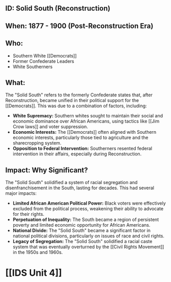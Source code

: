 ## ID: Solid South (Reconstruction)

## When: 1877 - 1900 (Post-Reconstruction Era)

## Who: 
* Southern White [[Democrats]] 
* Former Confederate Leaders 
* White Southerners 

## What: 
The "Solid South" refers to the formerly Confederate states that, after Reconstruction, became unified in their political support for the [[Democrats]].  This was due to a combination of factors, including: 
* **White Supremacy:**  Southern whites sought to maintain their social and economic dominance over African Americans, using tactics like [[Jim Crow laws]] and voter suppression.
* **Economic Interests:** The [[Democrats]] often aligned with Southern economic interests, particularly those tied to agriculture and the sharecropping system.
* **Opposition to Federal Intervention:** Southerners resented federal intervention in their affairs, especially during Reconstruction.

## Impact: Why Significant? 
The "Solid South" solidified a system of racial segregation and disenfranchisement in the South, lasting for decades. This had several major impacts:
* **Limited African American Political Power:**  Black voters were effectively excluded from the political process, weakening their ability to advocate for their rights.
* **Perpetuation of Inequality:**  The South became a region of persistent poverty and limited economic opportunity for African Americans.
* **National Divide:** The "Solid South" became a significant factor in national political divisions, particularly on issues of race and civil rights. 
* **Legacy of Segregation:**  The "Solid South" solidified a racial caste system that was eventually overturned by the [[Civil Rights Movement]] in the 1950s and 1960s. 

# [[IDS Unit 4]]